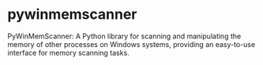 # pywinmemscanner
PyWinMemScanner: A Python library for scanning and manipulating the memory of other processes on Windows systems, providing an easy-to-use interface for memory scanning tasks.
